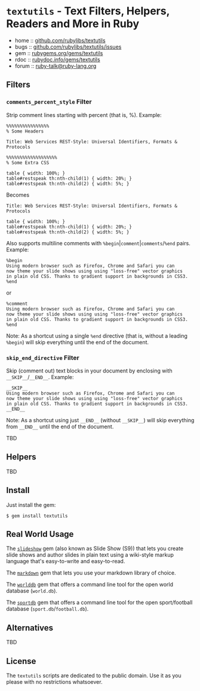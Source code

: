 # `textutils` - Text Filters, Helpers, Readers and More in Ruby

* home  :: [github.com/rubylibs/textutils](https://github.com/rubylibs/textutils)
* bugs  :: [github.com/rubylibs/textutils/issues](https://github.com/rubylibs/textutils/issues)
* gem   :: [rubygems.org/gems/textutils](https://rubygems.org/gems/textutils)
* rdoc  :: [rubydoc.info/gems/textutils](http://rubydoc.info/gems/textutils)
* forum :: [ruby-talk@ruby-lang.org](www.ruby-lang.org/en/community/mailing-lists/)


## Filters

### `comments_percent_style` Filter

Strip comment lines starting with percent (that is, %). Example:

    %%%%%%%%%%%%%%%%
    % Some Headers
    
    Title: Web Services REST-Style: Universal Identifiers, Formats & Protocols
    
    %%%%%%%%%%%%%%%%%%%
    % Some Extra CSS
    
    table { width: 100%; }
    table#restspeak th:nth-child(1) { width: 20%; }
    table#restspeak th:nth-child(2) { width: 5%; }

Becomes

    Title: Web Services REST-Style: Universal Identifiers, Formats & Protocols
    
    table { width: 100%; }
    table#restspeak th:nth-child(1) { width: 20%; }
    table#restspeak th:nth-child(2) { width: 5%; }

Also supports multiline comments with `%begin`|`comment`|`comments`/`%end` pairs. Example:

    %begin
    Using modern browser such as Firefox, Chrome and Safari you can
    now theme your slide shows using using "loss-free" vector graphics
    in plain old CSS. Thanks to gradient support in backgrounds in CSS3.
    %end

or

    %comment
    Using modern browser such as Firefox, Chrome and Safari you can
    now theme your slide shows using using "loss-free" vector graphics
    in plain old CSS. Thanks to gradient support in backgrounds in CSS3.
    %end

Note: As a shortcut using a single `%end` directive (that is, without a leading `%begin`)
will skip everything until the end of the document.


### `skip_end_directive` Filter

Skip (comment out) text blocks in your document by
enclosing with `__SKIP__`/`__END__`. Example:

    __SKIP__
    Using modern browser such as Firefox, Chrome and Safari you can
    now theme your slide shows using using "loss-free" vector graphics
    in plain old CSS. Thanks to gradient support in backgrounds in CSS3.
    __END__

Note: As a shortcut using just `__END__` (without `__SKIP__`)
will skip everything from `__END__` until the end of the document.


TBD

## Helpers

TBD


## Install

Just install the gem:

    $ gem install textutils


## Real World Usage

The [`slideshow`](http://slideshow-s9.github.io) gem (also known as Slide Show (S9))
that lets you create slide shows
and author slides in plain text using a wiki-style markup language that's easy-to-write and easy-to-read.

The [`markdown`](https://github.com/rubylibs/markdown) gem that lets you use your markdown library
of choice.

The [`worlddb`](https://github.com/geraldb/world.db.ruby) gem that offers a command line tool for the open world database (`world.db`).

The [`sportdb`](https://github.com/geraldb/sport.db.ruby) gem that offers a command line tool for the open sport/football database (`sport.db`/`football.db`).

## Alternatives

TBD

## License

The `textutils` scripts are dedicated to the public domain.
Use it as you please with no restrictions whatsoever.
